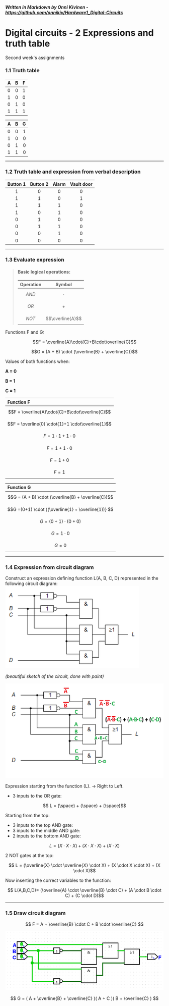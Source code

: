 ##### _Written in Markdown by Onni Kivinen_ - https://github.com/onnikiv/Hardware1_Digital-Circuits
# Digital circuits - 2 Expressions and truth table
Second week's assignments

### 1.1 Truth table
| A | B | F |
|:--|---|--:|
| 0 | 0 | 1 |
| 1 | 0 | 0 |
| 0 | 1 | 0 |
| 1 | 1 | 1 |

| A | B | G |
|:--|---|--:|
| 0 | 0 | 1 |
| 1 | 0 | 0 |
| 0 | 1 | 0 |
| 1 | 1 | 0 |

___
### 1.2 Truth table and expression from verbal description

| Button 1 | Button 2 | Alarm | Vault door |
|:--------:|:--------:|:-----:|:----------:|
|    1     |    0     |   0   |     0      |
|    1     |    1     |   0   |     1      |
|    1     |    1     |   1   |     0      |
|    1     |    0     |   1   |     0      |
|    0     |    1     |   0   |     0      |
|    0     |    1     |   1   |     0      |
|    0     |    0     |   1   |     0      |
|    0     |    0     |   0   |     0      |
___
### 1.3 Evaluate expression

>#### Basic logical operations:
>| Operation | Symbol |
>|:---------:|:------:|
>|$$AND$$   |$$\cdot$$|
>|$$OR$$    |$$+$$  |
>|$$NOT$$   |$$\overline{A}$$|


Functions F and G:

$$F = \overline{A}\cdot{C}+B\cdot\overline{C}$$

$$G = (A + B) \cdot (\overline{B} + \overline{C})$$

Values of both functions when:

**A = 0**

**B = 1**

**C = 1**

|Function F                                       |
|:------------------------------------------------|
|$$F = \overline{A}\cdot{C}+B\cdot\overline{C}$$  |                              
|$$F = \overline{0} \cdot{1}+1 \cdot\overline{1}$$|
|$$F = 1 \cdot{1}+1 \cdot{0}$$                    |
|$$F = 1 +1 \cdot{0}$$                            |
|$$F = 1 + 0 $$                                   |
|$$F = 1$$                                        |

|Function G                                         |
|:--------------------------------------------------|
|$$G = (A + B) \cdot (\overline{B} + \overline{C})$$|                              
|$$G =(0+1) \cdot {(\overline{1} + \overline{1})} $$|
|$$G =(0+1) \cdot {({0} + {0})} $$                  |
|$$G = 1 \cdot 0$$                                  |
|$$G = 0$$                                          |
___
### 1.4 Expression from circuit diagram
Construct an expression defining function L(A, B, C, D) represented in the following circuit
diagram:
![alt text](images/02_Expressions-1.4.png)

*(beautiful sketch of the circuit, done with paint)*

![alt text](images/02_Expressions-1.4.2.png)

Expression starting from the function (L). -> Right to Left.

- 3 inputs to the OR gate:

$$ L = (\space) + (\space) + (\space)$$

Starting from the top: 
 - 3 inputs to the top AND gate:
 - 3 inputs to the middle AND gate:
 - 2 inputs to the bottom AND gate:

$$ L = (X\cdot X\cdot X) + (X \cdot X \cdot X) + (X \cdot X)$$

2 NOT gates at the top:

$$ L = (\overline{X} \cdot \overline{X} \cdot X) + (X \cdot X \cdot X) + (X \cdot X)$$

Now inserting the correct variables to the function:

$$ L(A,B,C,D)= (\overline{A} \cdot \overline{B} \cdot C) + (A \cdot B \cdot C) + (C \cdot D)$$

___
### 1.5 Draw circuit diagram

$$
F = A + \overline{B} \cdot C + B \cdot \overline{C}
$$

![alt text](images/02_Expressions-1.5_F.png)


$$
G = ( A + \overline{B} + \overline{C} )( A + C )( B + \overline{C} )
$$

